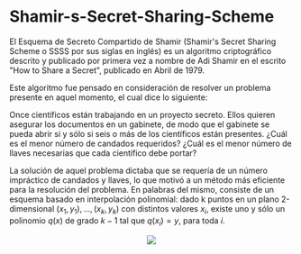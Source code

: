 # Shamir-s-Secret-Sharing-Scheme

El Esquema de Secreto Compartido de Shamir (Shamir's Secret Sharing Scheme o SSSS por sus siglas en inglés) es un algoritmo criptográfico descrito y publicado
por primera vez a nombre de Adi Shamir en el escrito "How to Share a Secret", publicado en Abril de 1979.

Este algoritmo fue pensado en consideración de resolver un problema presente en aquel momento, el cual dice lo siguiente:

Once científicos están trabajando en un proyecto secreto. Ellos quieren asegurar los documentos en un gabinete, de modo que el gabinete se pueda abrir si 
y sólo si seis o más de los científicos están presentes. ¿Cuál es el menor número de candados requeridos? ¿Cuál es el menor número de llaves
necesarias que cada científico debe portar?

La solución de aquel problema dictaba que se requería de un número impráctico de candados y llaves, lo que motivó a un método más eficiente para la resolución del problema.
En palabras del mismo, consiste de un esquema basado en interpolación polinomial: dado k puntos en un plano 2-dimensional $`(x_1,y_1),...,(x_k,y_k)`$ con distintos valores $`x_i`$, 
existe uno y sólo un polinomio $`q(x)`$ de grado $`k-1`$ tal que $`q(x_i)=y`$, para toda $`i`$.

<div align="center">
    <img src="https://i.postimg.cc/63wQNnDB/imagen-2022-01-25-205810.png"</img> 
</div>

